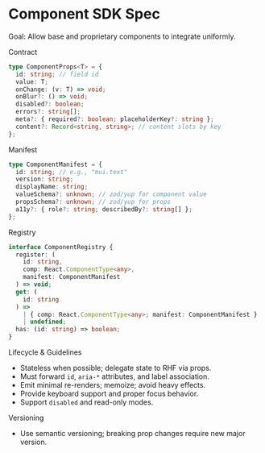 # Component SDK Spec

Goal: Allow base and proprietary components to integrate uniformly.

Contract

```ts
type ComponentProps<T> = {
  id: string; // field id
  value: T;
  onChange: (v: T) => void;
  onBlur?: () => void;
  disabled?: boolean;
  errors?: string[];
  meta?: { required?: boolean; placeholderKey?: string };
  content?: Record<string, string>; // content slots by key
};
```

Manifest

```ts
type ComponentManifest = {
  id: string; // e.g., "mui.text"
  version: string;
  displayName: string;
  valueSchema?: unknown; // zod/yup for component value
  propsSchema?: unknown; // zod/yup for props
  a11y?: { role?: string; describedBy?: string[] };
};
```

Registry

```ts
interface ComponentRegistry {
  register: (
    id: string,
    comp: React.ComponentType<any>,
    manifest: ComponentManifest
  ) => void;
  get: (
    id: string
  ) =>
    | { comp: React.ComponentType<any>; manifest: ComponentManifest }
    | undefined;
  has: (id: string) => boolean;
}
```

Lifecycle & Guidelines

- Stateless when possible; delegate state to RHF via props.
- Must forward `id`, `aria-*` attributes, and label association.
- Emit minimal re-renders; memoize; avoid heavy effects.
- Provide keyboard support and proper focus behavior.
- Support `disabled` and read-only modes.

Versioning

- Use semantic versioning; breaking prop changes require new major version.
